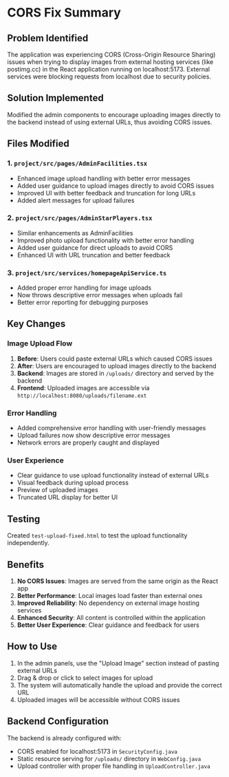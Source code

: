 # CORS Fix Summary

## Problem Identified
The application was experiencing CORS (Cross-Origin Resource Sharing) issues when trying to display images from external hosting services (like postimg.cc) in the React application running on localhost:5173. External services were blocking requests from localhost due to security policies.

## Solution Implemented
Modified the admin components to encourage uploading images directly to the backend instead of using external URLs, thus avoiding CORS issues.

## Files Modified

### 1. `project/src/pages/AdminFacilities.tsx`
- Enhanced image upload handling with better error messages
- Added user guidance to upload images directly to avoid CORS issues
- Improved UI with better feedback and truncation for long URLs
- Added alert messages for upload failures

### 2. `project/src/pages/AdminStarPlayers.tsx`
- Similar enhancements as AdminFacilities
- Improved photo upload functionality with better error handling
- Added user guidance for direct uploads to avoid CORS
- Enhanced UI with URL truncation and better feedback

### 3. `project/src/services/homepageApiService.ts`
- Added proper error handling for image uploads
- Now throws descriptive error messages when uploads fail
- Better error reporting for debugging purposes

## Key Changes

### Image Upload Flow
1. **Before**: Users could paste external URLs which caused CORS issues
2. **After**: Users are encouraged to upload images directly to the backend
3. **Backend**: Images are stored in `/uploads/` directory and served by the backend
4. **Frontend**: Uploaded images are accessible via `http://localhost:8080/uploads/filename.ext`

### Error Handling
- Added comprehensive error handling with user-friendly messages
- Upload failures now show descriptive error messages
- Network errors are properly caught and displayed

### User Experience
- Clear guidance to use upload functionality instead of external URLs
- Visual feedback during upload process
- Preview of uploaded images
- Truncated URL display for better UI

## Testing
Created `test-upload-fixed.html` to test the upload functionality independently.

## Benefits
1. **No CORS Issues**: Images are served from the same origin as the React app
2. **Better Performance**: Local images load faster than external ones
3. **Improved Reliability**: No dependency on external image hosting services
4. **Enhanced Security**: All content is controlled within the application
5. **Better User Experience**: Clear guidance and feedback for users

## How to Use
1. In the admin panels, use the "Upload Image" section instead of pasting external URLs
2. Drag & drop or click to select images for upload
3. The system will automatically handle the upload and provide the correct URL
4. Uploaded images will be accessible without CORS issues

## Backend Configuration
The backend is already configured with:
- CORS enabled for localhost:5173 in `SecurityConfig.java`
- Static resource serving for `/uploads/` directory in `WebConfig.java`
- Upload controller with proper file handling in `UploadController.java`
